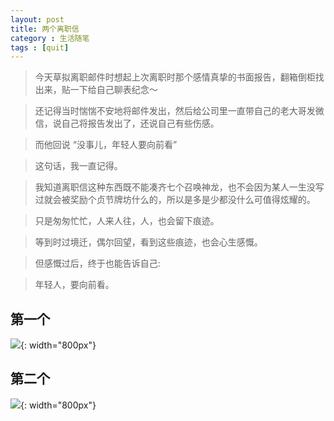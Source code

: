 ```yaml
---
layout: post
title: 两个离职信
category : 生活随笔
tags : [quit]
---
```


>今天草拟离职邮件时想起上次离职时那个感情真挚的书面报告，翻箱倒柜找出来，贴一下给自己聊表纪念～

>还记得当时惴惴不安地将邮件发出，然后给公司里一直带自己的老大哥发微信，说自己将报告发出了，还说自己有些伤感。

>而他回说 “没事儿，年轻人要向前看”

>这句话，我一直记得。

>我知道离职信这种东西既不能凑齐七个召唤神龙，也不会因为某人一生没写过就会被奖励个贞节牌坊什么的，所以是多是少都没什么可值得炫耀的。

>只是匆匆忙忙，人来人往，人，也会留下痕迹。

>等到时过境迁，偶尔回望，看到这些痕迹，也会心生感慨。

>但感慨过后，终于也能告诉自己:

>年轻人，要向前看。


## 第一个


![](   https://themeiwu.com/img/life/life20190305.PNG){: width="800px"}

## 第二个


![](   https://themeiwu.com/img/life/life2019030501.PNG){: width="800px"}
